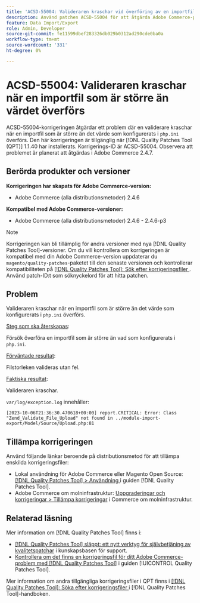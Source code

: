 ```yaml
---
title: 'ACSD-55004: Valideraren kraschar vid överföring av en importfil som är större än värdet'
description: Använd patchen ACSD-55004 för att åtgärda Adobe Commerce-problemet där en validerare kraschar när en importfil som är större än det värde som konfigurerats i "php.ini" överförs.
feature: Data Import/Export
role: Admin, Developer
source-git-commit: fe11599dbef283326db029b0312ad290cde0ba0a
workflow-type: tm+mt
source-wordcount: '331'
ht-degree: 0%

---
```


# ACSD-55004: Valideraren kraschar när en importfil som är större än värdet överförs

ACSD-55004-korrigeringen åtgärdar ett problem där en validerare kraschar när en importfil som är större än det värde som konfigurerats i `php.ini` överförs. Den här korrigeringen är tillgänglig när [!DNL Quality Patches Tool (QPT)] 1.1.40 har installerats. Korrigerings-ID är ACSD-55004. Observera att problemet är planerat att åtgärdas i Adobe Commerce 2.4.7.

## Berörda produkter och versioner

**Korrigeringen har skapats för Adobe Commerce-version:**

* Adobe Commerce (alla distributionsmetoder) 2.4.6

**Kompatibel med Adobe Commerce-versioner:**

* Adobe Commerce (alla distributionsmetoder) 2.4.6 - 2.4.6-p3

>[!NOTE]
>
>Korrigeringen kan bli tillämplig för andra versioner med nya [!DNL Quality Patches Tool]-versioner. Om du vill kontrollera om korrigeringen är kompatibel med din Adobe Commerce-version uppdaterar du `magento/quality-patches`-paketet till den senaste versionen och kontrollerar kompatibiliteten på [[!DNL Quality Patches Tool]: Sök efter korrigeringsfiler ](https://experienceleague.adobe.com/tools/commerce-quality-patches/index.html). Använd patch-ID:t som söknyckelord för att hitta patchen.

## Problem

Valideraren kraschar när en importfil som är större än det värde som konfigurerats i `php.ini` överförs.

<u>Steg som ska återskapas</u>:

Försök överföra en importfil som är större än vad som konfigurerats i `php.ini`.

<u>Förväntade resultat</u>:

Filstorleken valideras utan fel.

<u>Faktiska resultat</u>:

Valideraren kraschar.

`var/log/exception.log` innehåller:

```
[2023-10-06T21:36:30.470618+00:00] report.CRITICAL: Error: Class "Zend_Validate_File_Upload" not found in ../module-import-export/Model/Source/Upload.php:81
```

## Tillämpa korrigeringen

Använd följande länkar beroende på distributionsmetod för att tillämpa enskilda korrigeringsfiler:

* Lokal användning för Adobe Commerce eller Magento Open Source: [[!DNL Quality Patches Tool] > Användning ](/help/tools/quality-patches-tool/usage.md) i guiden [!DNL Quality Patches Tool].
* Adobe Commerce om molninfrastruktur: [Uppgraderingar och korrigeringar > Tillämpa korrigeringar](https://experienceleague.adobe.com/docs/commerce-cloud-service/user-guide/develop/upgrade/apply-patches.html) i Commerce om molninfrastruktur.

## Relaterad läsning

Mer information om [!DNL Quality Patches Tool] finns i:

* [[!DNL Quality Patches Tool] släppt: ett nytt verktyg för självbetjäning av kvalitetspatchar](https://experienceleague.adobe.com/en/docs/commerce-knowledge-base/kb/announcements/commerce-announcements/magento-quality-patches-released-new-tool-to-self-serve-quality-patches) i kunskapsbasen för support.
* [Kontrollera om det finns en korrigeringsfil för ditt Adobe Commerce-problem med  [!DNL Quality Patches Tool]](/help/tools/quality-patches-tool/patches-available-in-qpt/check-patch-for-magento-issue-with-magento-quality-patches.md) i guiden [!UICONTROL Quality Patches Tool].


Mer information om andra tillgängliga korrigeringsfiler i QPT finns i [[!DNL Quality Patches Tool]: Söka efter korrigeringsfiler ](https://experienceleague.adobe.com/tools/commerce-quality-patches/index.html) i [!DNL Quality Patches Tool]-handboken.
